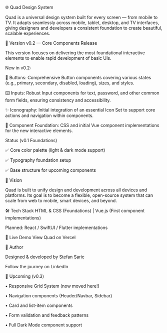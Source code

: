 🌐 Quad Design System

Quad is a universal design system built for every screen — from mobile to TV.
It adapts seamlessly across mobile, tablet, desktop, and TV interfaces, giving designers and developers a consistent foundation to create beautiful, scalable experiences.

🚀 Version
v0.2 — Core Components Release

This version focuses on delivering the most foundational interactive elements to enable rapid development of basic UIs.

New in v0.2:

🔘 Buttons: Comprehensive Button components covering various states (e.g., primary, secondary, disabled, loading), sizes, and styles.

⌨️ Inputs: Robust Input components for text, password, and other common form fields, ensuring consistency and accessibility.

✨ Iconography: Initial integration of an essential Icon Set to support core actions and navigation within components.

🔄 Component Foundation: CSS and initial Vue component implementations for the new interactive elements.

Status (v0.1 Foundations)

✅ Core color palette (light & dark mode support)

✅ Typography foundation setup

✅ Base structure for upcoming components

🧠 Vision

Quad is built to unify design and development across all devices and platforms.
Its goal is to become a flexible, open-source system that can scale from web to mobile, smart devices, and beyond.

🛠️ Tech Stack
HTML & CSS (Foundations) | Vue.js (First component implementations)

Planned: React / SwiftUI / Flutter implementations

🔗 Live Demo
View Quad on Vercel

💬 Author

Designed & developed by Stefan Saric

Follow the journey on LinkedIn

📅 Upcoming (v0.3)

• Responsive Grid System (now moved here!)

• Navigation components (Header/Navbar, Sidebar)

• Card and list-item components

• Form validation and feedback patterns

• Full Dark Mode component support
